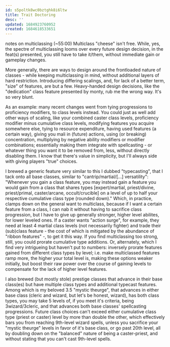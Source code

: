```yaml
---
id: s5poltk8wc0bztghk8i6ltw
title: Trait Doctoring
desc: ''
updated: 1684923760952
created: 1684618533651
---
```

notes on multiclassing (~55:00)
Multiclass "cheese" isn't free. While, yes, the spectre of multiclassing looms over every future design decision,
in the feat(s) presented, you still have to take it/them, without immediate gain or gameplay changes.

More generally, there are ways to design around the frontloaded nature of classes - while keeping multiclassing in mind,
without additional layers of hard restriction. Introducing differing scalings, and, for lack of a better term, "size" of features, are but a few.
Heavy-handed design decisions, like the "dedication" class feature presented by monty, rub me the wrong way. It's so very blunt.

As an example: many recent changes went from tying progressions to proficiency modifiers, to class levels instead. You could just as well add other ways of scaling, like your combined caster class levels, proficiency modifier minus cumulative class levels, modifying features you acquire somewhere else, tying to resource expenditure, having used features (a certain way), giving you mali in (future) actions, using (or breaking) concentration, multiplying by negative ability modifiers or modifier combinations; essentially making them integrate with spellcasting - or whatever thing you want it to be removed from, less, without directly disabling them. I know that there's value in simplicity, but I'll always side with giving players "true" choices.

I brewed a generic feature very similar to this I dubbed "typecasting", that I tack onto all base classes, similar to "cantrip/martial/[...] versatility":
"Whenever you gain a class feature, you may instead gain a feature you would gain from a class that shares types [expert/martial, priest/divine, priest/primal, caster/arcane, occult/crucible] on a level of up to half your respective cumulative class type (rounded down)."
Which, in practice, clamps down on the general want to multiclass, because if I want a certain feature from a class, I can nab it without having to sacrifice class progression, but I have to give up generally stronger, higher level abilites, for lower leveled ones.
If a caster wants "action surge", for example, they need at least 4 martial class levels (not necessarily fighter) and trade their (sub)class feature - the cost of which is mitigated by the abundance of "ribbon features" -, to get it this way.
If you find multiclassing too strong, still, you could prorate cumulative type additions.
Or, alternately, which I find very intrigueing but haven't put to numbers: inversely prorate features gained from different class types by level; i.e. make multiclassed features ramp more, the higher your total level is, making these options weaker initially, but boost their raw power over the course of gaining levels to compensate for the lack of higher level features.

I also brewed (but mostly stole) prestige classes that advance in their base class(es) but have multiple class types and additional typecast features.
Among which is my beloved 3.5 "mystic theurge", that advances in either base class (cleric and wizard, but let's be honest, wizard), has both class types, you may take 5 levels of, if you meet it's criteria, being 3wizard/3cleric, and that advances both base classes' spellcasting progressions. Future class choices can't exceed either cumulative class type (priest or caster) level by more than double the other, which effectively bars you from reaching 9th-level wizard spells, unless you sacrifice your "mystic theurge" levels in favor of it's base class, or go past 20th level, all by doubling down on the "balanced" nature of being a caster-priest, and without stating that you can't cast 9th-level spells.